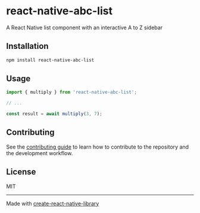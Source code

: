 # react-native-abc-list

A React Native list component with an interactive A to Z sidebar

## Installation

```sh
npm install react-native-abc-list
```

## Usage

```js
import { multiply } from 'react-native-abc-list';

// ...

const result = await multiply(3, 7);
```

## Contributing

See the [contributing guide](CONTRIBUTING.md) to learn how to contribute to the repository and the development workflow.

## License

MIT

---

Made with [create-react-native-library](https://github.com/callstack/react-native-builder-bob)
